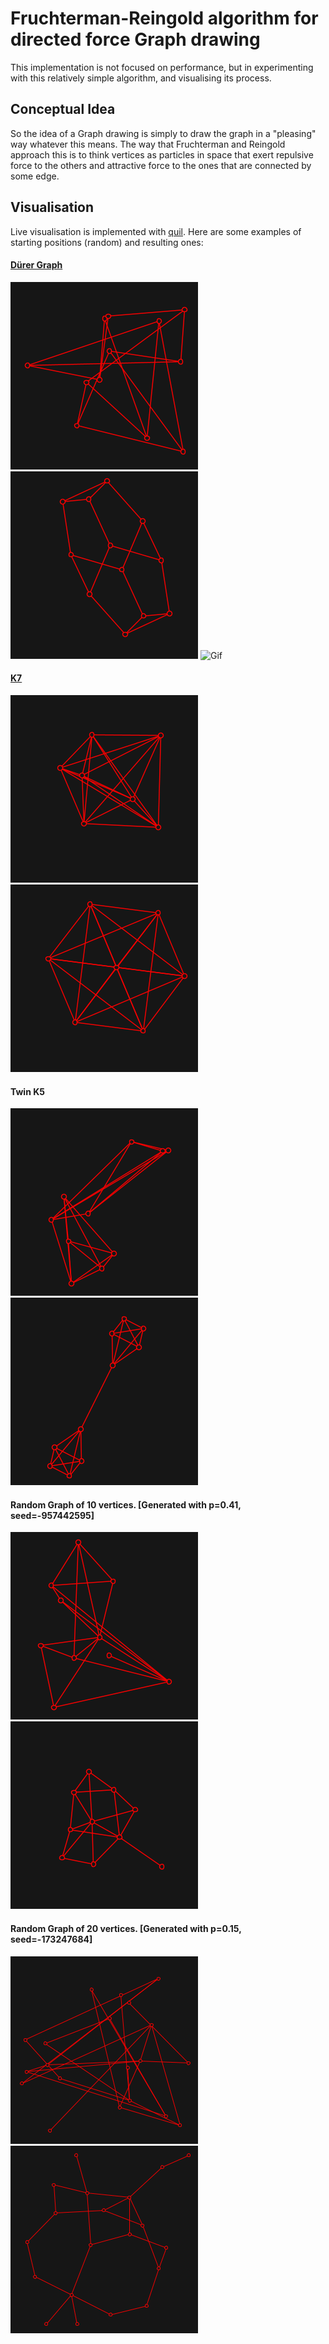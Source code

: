 # Fruchterman-Reingold algorithm for directed force Graph drawing

This implementation is not focused on performance, but in experimenting
with this relatively simple algorithm, and visualising its process.

## Conceptual Idea

So the idea of a Graph drawing is simply to draw the graph in a
"pleasing" way whatever this means. The way that Fruchterman and
Reingold approach this is to think vertices as particles in space
that exert repulsive force to the others and attractive force
to the ones that are connected by some edge.

## Visualisation
Live visualisation is implemented with [quil](http://www.quil.info/). Here
are some examples of starting positions (random) and resulting ones:

#### [Dürer Graph](https://en.wikipedia.org/wiki/D%C3%BCrer_graph)
![Starting Position](images/DurerStart.png) ![Result](images/DurerResult.png)
![Gif](images/Durer.gif)

#### [K7](https://en.wikipedia.org/wiki/Complete_graph)
![Starting Position](images/K7Start.png) ![Result](images/K7Result.png)

#### Twin K5
![Starting Position](images/Twin5Start.png) ![Result](images/Twin5Result.png)


#### Random Graph of 10 vertices. [Generated with p=0.41, seed=-957442595]
![Starting Position](images/Rand10Start.png) ![Result](images/Rand10Result.png)

#### Random Graph of 20 vertices. [Generated with p=0.15, seed=-173247684]
![Starting Position](images/Rand20Start.png) ![Result](images/Rand20Result.png)
